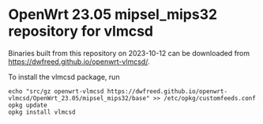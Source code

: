 OpenWrt 23.05 mipsel_mips32 repository for vlmcsd
========

Binaries built from this repository on 2023-10-12 can be downloaded from <https://dwfreed.github.io/openwrt-vlmcsd/>.

To install the vlmcsd package, run

```
echo "src/gz openwrt-vlmcsd https://dwfreed.github.io/openwrt-vlmcsd/OpenWrt_23.05/mipsel_mips32/base" >> /etc/opkg/customfeeds.conf
opkg update
opkg install vlmcsd
```
